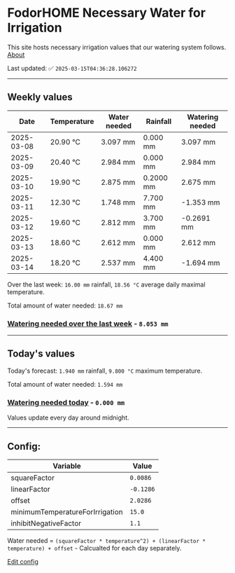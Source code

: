 # FodorHOME Necessary Water for Irrigation

This site hosts necessary irrigation values that our watering system follows. [About](https://github.com/redyau/irrigation)

Last updated: ✅ `2025-03-15T04:36:28.106272`

---

## Weekly values

| Date | Temperature | Water needed | Rainfall | Watering needed |
|-----|-----|-----|-----|-----|
| 2025-03-08 | 20.90 °C | 3.097 mm | 0.000 mm | 3.097 mm |
| 2025-03-09 | 20.40 °C | 2.984 mm | 0.000 mm | 2.984 mm |
| 2025-03-10 | 19.90 °C | 2.875 mm | 0.2000 mm | 2.675 mm |
| 2025-03-11 | 12.30 °C | 1.748 mm | 7.700 mm | -1.353 mm |
| 2025-03-12 | 19.60 °C | 2.812 mm | 3.700 mm | -0.2691 mm |
| 2025-03-13 | 18.60 °C | 2.612 mm | 0.000 mm | 2.612 mm |
| 2025-03-14 | 18.20 °C | 2.537 mm | 4.400 mm | -1.694 mm |


Over the last week: `16.00 mm` rainfall, `18.56 °C` average daily maximal temperature.

Total amount of water needed: `18.67 mm`

### [Watering needed over the last week](lastweek.txt) - `8.053 mm`

---

## Today's values

Today's forecast: `1.940 mm` rainfall, `9.800 °C` maximum temperature.

Total amount of water needed: `1.594 mm`

### [Watering needed today](today.txt) - `0.000 mm`

Values update every day around midnight.

---

## Config:

| Variable | Value |
|-----|-----|
| squareFactor | `0.0086` |
| linearFactor | `-0.1286` |
| offset | `2.0286` |
| minimumTemperatureForIrrigation | `15.0` |
| inhibitNegativeFactor | `1.1` |

Water needed = `(squareFactor * temperature^2) + (linearFactor * temperature) + offset` - Calcualted for each day separately.

[Edit config](https://github.com/RedyAu/irrigation/edit/main/config.json)
